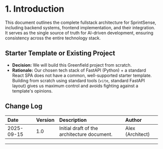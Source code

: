 # 1. Introduction

This document outlines the complete fullstack architecture for SprintSense, including backend systems, frontend implementation, and their integration. It serves as the single source of truth for AI-driven development, ensuring consistency across the entire technology stack.

## Starter Template or Existing Project

  - **Decision:** We will build this Greenfield project from scratch.
  - **Rationale:** Our chosen tech stack of FastAPI (Python) + a standard React SPA does not have a common, well-supported starter template. Building from scratch using standard tools (`vite`, standard FastAPI layout) gives us maximum control and avoids fighting against a template's opinions.

## Change Log

| Date | Version | Description | Author |
| :--- | :--- | :--- | :--- |
| 2025-09-15 | 1.0 | Initial draft of the architecture document. | Alex (Architect) |

---
